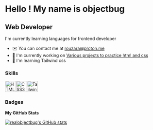 
Hello ! My name is objectbug
=================================================================================================================================

Web Developer
-------------

I'm currently learning languages for frontend developer

*   ✉️  You can contact me at [rouzara@proton.me](mailto:rouzara@proton.me)
*   🚀  I'm currently working on [Various projects to practice html and css](http://www.github.com/realobjectbug)
*   🧠  I'm learning Tailwind css

### Skills 
<p align="left">
<a href="https://developer.mozilla.org/en-US/docs/Glossary/HTML5" target="_blank" rel="noreferrer"><img src="https://raw.githubusercontent.com/danielcranney/readme-generator/main/public/icons/skills/html5-colored.svg" width="36" height="36" alt="HTML5" /></a><a href="https://www.w3.org/TR/CSS/#css" target="_blank" rel="noreferrer"><img src="https://raw.githubusercontent.com/danielcranney/readme-generator/main/public/icons/skills/css3-colored.svg" width="36" height="36" alt="CSS3" /></a><a href="https://tailwindcss.com/" target="_blank" rel="noreferrer"><img src="https://raw.githubusercontent.com/danielcranney/readme-generator/main/public/icons/skills/tailwindcss-colored.svg" width="36" height="36" alt="TailwindCSS" /></a>
                    </p>
                  

### Badges

<b>My GitHub Stats</b>

<a href="http://www.github.com/realobjectbug"><img src="https://github-readme-stats.vercel.app/api?username=realobjectbug&show_icons=true&hide=&count_private=true&title_color=0891b2&text_color=ffffff&icon_color=0891b2&bg_color=1c1917&hide_border=true&show_icons=true" alt="realobjectbug's GitHub stats" /></a>
